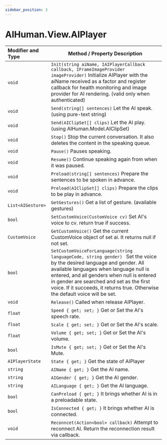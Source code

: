 ```yaml
---
sidebar_position: 3
---
```


# AIHuman.View.AIPlayer

| Modifier and Type                    | Method / Property Description                                |
| :----------------------------------- | ------------------------------------------------------------ |
| `void`                               | `Init(string aiName, IAIPlayerCallback callback, IFrameImageProvider imageProvider)`  Initialize AIPlayer with the aiName received as a factor and register callback for health monitoring and image provider for AI rendering. (valid only when authenticated) |
| `void`                               | `Send(string[] sentences)` Let the AI speak. (using pure-text string) |
| `void`                               | `Send(AIClipSet[] clips)` Let the AI play. (using AIHuman.Model.AIClipSet) |
| `void`                               | `Stop()` Stop the current conversation. It also deletes the content in the speaking queue. |
| `void`                               | `Pause()` Pauses speaking.                                    |
| `void`                               | `Resume()` Continue speaking again from when it was paused.   |
| `void`                               | `Preload(string[] sentences)` Prepare the sentences to be spoken in advance. |
| `void`                               | `Preload(AIClipSet[] clips)` Prepare the clips to be play in advance. |
| `List<AIGesture>`                    | `GetGestures()` Get a list of gesture. (available gestures) |
| `bool`                               | `SetCustomVoice(CustomVoice cv)` Set AI's voice to cv. return true if success.|
| `CustomVoice`                        | `GetCustomVoice()` Get the current CustomVoice object of set ai. It returns null if not set. |
| `bool`                        | `SetCustomVoiceForLanguage(string languageCode, string gender) ` Set the voice by the desired language and gender. All available languages when language null is entered, and all genders when null is entered in gender are searched and set as the first voice. If it succeeds, it returns true. Otherwise the default voice will be set. |
| `void`                               | `Release()` Called when release AIPlayer.                |
| `float`                              | `Speed { get; set; }` Get or Set the AI's speech rate.       |
| `float`                              | `Scale { get; set; }` Get or Set the AI's scale.             |
| `float`                              | `Volume { get; set; }` Get or Set the AI's volume.             |
| `bool`                              | `IsMute { get; set; }` Get or Set the AI's Mute.             |
| `AIPlayerState`                       | `State { get; }` Get the state of AIPlayer             |
| `string`                             | `AIName { get; }` Get the AI name.                           |
| `string`                             | `AIGender { get; }` Get the AI gender.                        |
| `string`                             | `AILanguage { get; }` Get the AI language.                        |
| `bool`                             | `CanPreload { get; }` It brings whether AI is in a preloadable state.                      |
| `bool`                             | `IsConnected { get; }` It brings whether AI is connected.                    |
| `void`                        | `Reconncet(Action<bool> callback)` Attempt to reconnect AI. Return the reconnection result via callback. | 